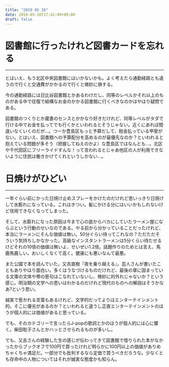```yaml
---
title: "2019 05 26"
date: 2019-05-26T17:41:09+09:00
draft: false
---
```

# 図書館に行ったけれど図書カードを忘れる
---
とはいえ、もう北区中央図書館にはいかないかも。よく考えたら通勤経路とも違うので行くと交通費がかかるので行くと微妙に損する。

今の通勤経路には日比谷図書館とかあるわけだし、同等のレベルかそれ以上のものがある中で往復で結構なお金のかかる図書館に行くべきなのかはやはり疑問である。

図書館のつくりとか蔵書のセンスとかかなり好きだけれど、同等レベルがタダで行ける中でお金を払ってでも行くかといわれるとそうじゃない。近くにあれば間違いなくいくのだが…。つーか豊島区もっと予算だして、税金払っている甲斐がない。とはいえ、図書館への予算配分を高めるのが最優先なのか？といわれると抱えている問題が多そう（把握してねえのかよ）な豊島区ではなんとも…。北区や千代田区にフリーライドすんな！って言われるとじゃあ他区の人が利用できないように住民は働きかけてくれというしかない…。

# 日焼けがひどい
---
一年ぐらい前にかった日焼け止めスプレーをかけたのだけれど思いっきり日焼けして水膨れになっている。これはきつい。髪にかける分にはいいかもしれないけど信用できなくなってしまった。

そして、水膨れになった原因は今まで心の底からバカにしていたラーメン屋にならぶという行動のせいなのである。やる前から分かっていることだったけれど、本当にラーメンにそんな価値は無い。50分ぐらい待ってこれなの？ただただそういう気持ちしかなかった。高級なインスタントラーメンは5分くらい待たせるけどそれの10倍の価値は無いよ、せいぜい1.2倍。話題作りのためとは言え、馬鹿馬鹿しい。おいしくなくて高く。健康にも悪いなんて最悪。

また公園で本を読んでいた。又吉直樹『夜を乗り越える』。芸人さんが書いたこともありやはり面白い。多くはうなづけるものだけれど、最後の章に固まっている文庫の文体や帯の惹句はこなれていないし、微妙に的外れじゃないか？という感じ。明治期の文学への思いはわかるのだけれど現代のものへの解説はそうかなあ?という思い。

誠実で惹かれる言葉もあるけれど、文学的だってよりはエンターテインメント的。そこに優劣があるのか？といわれると違うし正直エンターテインメントのほうが個人的には価値があると思っている。

でも、そのカテゴリーで言ったらJ-popの歌詞とかのほうが個人的には心に響く。柴田聡子さんとかハッとさせられるものが多いし。

でも、又吉さんの経験した生の感じが伝わってきて図書館で借りられた本がなかったからブックオフで100円で買ったけれど明らかに100円以上の価値がありめちゃくちゃ満足だ。一部分でも批判するなら定価で買うべきだろうな。少なくとも存命中の人物についてはそれが誠実な態度かも知らん。